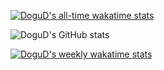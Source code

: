 [![DoguD's all-time wakatime stats](https://wakatime.com/badge/user/36b4c396-0651-4f56-bf2e-fe8a09ac7316.svg)](https://wakatime.com/@36b4c396-0651-4f56-bf2e-fe8a09ac7316)

![DoguD's GitHub stats](https://github-readme-stats.vercel.app/api?username=dogud&count_private=true&show_icons=true&theme=radical)

[![DoguD's weekly wakatime stats](https://github-readme-stats.vercel.app/api/wakatime?username=dogu)](https://github.com/anuraghazra/github-readme-stats)
